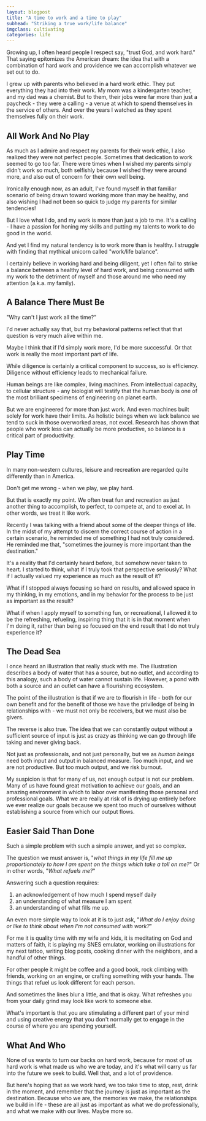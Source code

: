 ```yaml
---
layout: blogpost
title: "A time to work and a time to play"
subhead: "Striking a true work/life balance"
imgclass: cultivating
categories: life
---
```


Growing up, I often heard people I respect say, "trust God, and work hard." That saying epitomizes the American dream: the idea that with a combination of hard work and providence we can accomplish whatever we set out to do.

I grew up with parents who believed in a hard work ethic. They put everything they had into their work. My mom was a kindergarten teacher, and my dad was a chemist. But to them, their jobs were far more than just a paycheck - they were a calling - a venue at which to spend themselves in the service of others. And over the years I watched as they spent themselves fully on their work.

## All Work And No Play

As much as I admire and respect my parents for their work ethic, I also realized they were not perfect people. Sometimes that dedication to work seemed to go too far. There were times when I wished my parents simply didn't work so much, both selfishly because I wished they were around more, and also out of concern for their own well being.

Ironically enough now, as an adult, I've found myself in that familiar scenario of being drawn toward working more than may be healthy, and also wishing I had not been so quick to judge my parents for similar tendencies!

But I love what I do, and my work is more than just a job to me. It's a calling - I have a passion for honing my skills and putting my talents to work to do good in the world.

And yet I find my natural tendency is to work more than is healthy. I struggle with finding that mythical unicorn called "work/life balance".

I certainly believe in working hard and being diligent, yet I often fail to strike a balance between a healthy level of hard work, and being consumed with my work to the detriment of myself and those around me who need my attention (a.k.a. my family).

## A Balance There Must Be

"Why can't I just work all the time?"

I'd never actually say that, but my behavioral patterns reflect that that question is very much alive within me.

Maybe I think that if I'd simply work more, I'd be more successful. Or that work is really the most important part of life.

While diligence is certainly a critical component to success, so is efficiency. Diligence without efficiency leads to mechanical failure.

Human beings are like complex, living machines. From intellectual capacity, to cellular structure - any biologist will testify that the human body is one of the most brilliant specimens of engineering on planet earth.

But we are engineered for more than just work. And even machines built solely for work have their limits. As holistic beings when we lack balance we tend to suck in those overworked areas, not excel. Research has shown that people who work less can actually be more productive, so balance is a critical part of productivity.

## Play Time

In many non-western cultures, leisure and recreation are regarded quite differently than in America.

Don't get me wrong - when we play, we play hard.

But that is exactly my point. We often treat fun and recreation as just another thing to accomplish, to perfect, to compete at, and to excel at. In other words, we treat it like work.

Recently I was talking with a friend about some of the deeper things of life. In the midst of my attempt to discern the correct course of action in a certain scenario, he reminded me of something I had not truly considered. He reminded me that, "sometimes the journey is more important than the destination."

It's a reality that I'd certainly heard before, but somehow never taken to heart. I started to think, what if I  truly took that perspective seriously? What if I actually valued my experience as much as the result of it?

What if I stopped always focusing so hard on results, and allowed space in my thinking, in my emotions, and in my behavior for the process to be just as important as the result?

What if when I apply myself to something fun, or recreational, I allowed it to be the refreshing, refueling, inspiring thing that it is in that moment when I'm doing it, rather than being so focused on the end result that I do not truly experience it?

## The Dead Sea

I once heard an illustration that really stuck with me. The illustration describes a body of water that has a source, but no outlet, and according to this analogy, such a body of water cannot sustain life. However, a pond with both a source and an outlet can have a flourishing ecosystem.

The point of the illustration is that if we are to flourish in life - both for our own benefit and for the benefit of those we have the priviledge of being in relationships with - we must not only be receivers, but we must also be givers.

The reverse is also true. The idea that we can constantly output without a sufficient source of input is just as crazy as thinking we can go through life taking and never giving back.

Not just as professionals, and not just personally, but we as *human beings* need both input and output in balanced measure. Too much input, and we are not productive. But too much output, and we risk burnout.

My suspicion is that for many of us, not enough output is not our problem. Many of us have found great motivation to achieve our goals, and an amazing environment in which to labor over manifesting those personal and professional goals. What we are really at risk of is drying up entirely before we ever realize our goals because we spent too much of ourselves without establishing a source from which our output flows.

## Easier Said Than Done

Such a simple problem with such a simple answer, and yet so complex.

The question we must answer is, "*what things in my life fill me up proportionately to how I am spent on the things which take a toll on me?*" Or in other words, "*What refuels me?*"

Answering such a question requires:
1. an acknowledgement of how much I spend myself daily
2. an understanding of what measure I am spent
3. an understanding of what fills me up.

An even more simple way to look at it is to just ask, "*What do I enjoy doing or like to think about when I'm not consumed with work?*"

For me it is quality time with my wife and kids, it is meditating on God and matters of faith, it is playing my SNES emulator, working on illustrations for my next tattoo, writing blog posts, cooking dinner with the neighbors, and a handful of other things.

For other people it might be coffee and a good book, rock climbing with friends, working on an engine, or crafting something with your hands. The things that refuel us look different for each person.

And sometimes the lines blur a little, and that is okay. What refreshes you from your daily grind may look like work to someone else.

What's important is that you are stimulating a different part of your mind and using creative energy that you don't normally get to engage in the course of where you are spending yourself.

## What And Who

None of us wants to turn our backs on hard work, because for most of us hard work is what made us who we are today, and it's what will carry us far into the future we seek to build. Well that, and a lot of providence.

But here's hoping that as we work hard, we too take time to stop, rest, drink in the moment, and remember that the journey is just as important as the destination. Because who we are, the memories we make, the relationships we build in life - these are all just as important as what we do professionally, and what we make with our lives. Maybe more so.
